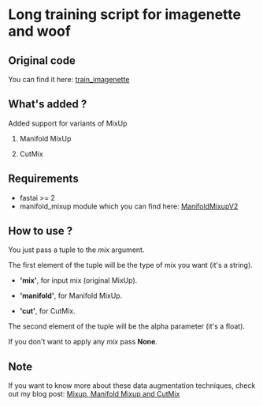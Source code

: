 # Long training script for imagenette and woof 

## Original code 

You can find it here: [train_imagenette](https://github.com/fastai/fastai/blob/master/nbs/examples/train_imagenette.py)

## What's added ?

Added support for variants of MixUp

1. Manifold MixUp 

2. CutMix

## Requirements

- fastai >= 2
- manifold_mixup module which you can find here: [ManifoldMixupV2](https://github.com/nestordemeure/ManifoldMixupV2)

## How to use ?

You just pass a tuple to the *mix* argument.

The first element of the tuple will be the type of mix you want (it's a string).

- **'mix'**, for input mix (original MixUp).

- **'manifold'**, for Manifold MixUp.

- **'cut'**, for CutMix.

The second element of the tuple will be the alpha parameter (it's a float).

If you don't want to apply any *mix* pass **None**.

## Note

If you want to know more about these data augmentation techniques, check out my blog post: [Mixup, Manifold Mixup and CutMix](https://igrek-code.github.io/blog/2020/11/18/mixup_manifold_mixup_cutmix.html)
